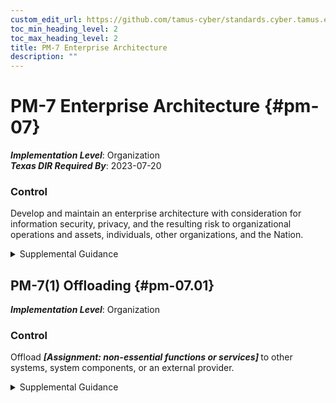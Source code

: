 ```yaml
---
custom_edit_url: https://github.com/tamus-cyber/standards.cyber.tamus.edu/tree/main/static/content/tamus.edu/TAMUS_profile.xml
toc_min_heading_level: 2
toc_max_heading_level: 2
title: PM-7 Enterprise Architecture
description: ""
---
```


# PM-7 Enterprise Architecture {#pm-07}

_**Implementation Level**_: Organization\
_**Texas DIR Required By**_: 2023-07-20

### Control

Develop and maintain an enterprise architecture with consideration for information security, privacy, and the resulting risk to organizational operations and assets, individuals, other organizations, and the Nation.

<details>
  <summary>Supplemental Guidance</summary>

The integration of security and privacy requirements and controls into the enterprise architecture helps to ensure that security and privacy considerations are addressed throughout the system development life cycle and are explicitly related to the organization’s mission and business processes. The process of security and privacy requirements integration also embeds into the enterprise architecture and the organization’s security and privacy architectures consistent with the organizational risk management strategy. For PM-7, security and privacy architectures are developed at a system-of-systems level, representing all organizational systems. For <a xmlns="http://csrc.nist.gov/ns/oscal/1.0" href="#pl-8">PL-8</a> , the security and privacy architectures are developed at a level that represents an individual system. The system-level architectures are consistent with the security and privacy architectures defined for the organization. Security and privacy requirements and control integration are most effectively accomplished through the rigorous application of the Risk Management Framework <a xmlns="http://csrc.nist.gov/ns/oscal/1.0" href="#482e4c99-9dc4-41ad-bba8-0f3f0032c1f8">SP 800-37</a> and supporting security standards and guidelines.

</details>

## PM-7(1) Offloading {#pm-07.01}

_**Implementation Level**_: Organization

### Control

Offload <strong> <em>[Assignment: non-essential functions or services]</em> </strong> to other systems, system components, or an external provider.

<details>
  <summary>Supplemental Guidance</summary>

Not every function or service that a system provides is essential to organizational mission or business functions. Printing or copying is an example of a non-essential but supporting service for an organization. Whenever feasible, such supportive but non-essential functions or services are not co-located with the functions or services that support essential mission or business functions. Maintaining such functions on the same system or system component increases the attack surface of the organization’s mission-essential functions or services. Moving supportive but non-essential functions to a non-critical system, system component, or external provider can also increase efficiency by putting those functions or services under the control of individuals or providers who are subject matter experts in the functions or services.

</details>

